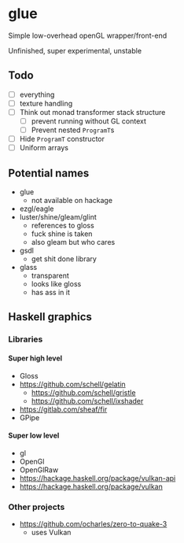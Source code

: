 # glue

Simple low-overhead openGL wrapper/front-end

Unfinished, super experimental, unstable

## Todo
  - [ ] everything
  - [ ] texture handling
  - [ ] Think out monad transformer stack structure
      - [ ] prevent running without GL context
      - [ ] Prevent nested `ProgramT`s
  - [ ] Hide `ProgramT` constructor
  - [ ] Uniform arrays

## Potential names
  - glue
    - not available on hackage
  - ezgl/eagle
  - luster/shine/gleam/glint
      - references to gloss
      - fuck shine is taken
      - also gleam but who cares
  - gsdl
    - get shit done library
  - glass
    - transparent
    - looks like gloss
    - has ass in it

## Haskell graphics

### Libraries

#### Super high level

  - Gloss
  - https://github.com/schell/gelatin
    - https://github.com/schell/gristle
    - https://github.com/schell/ixshader
  - https://gitlab.com/sheaf/fir
  - GPipe

#### Super low level

  - gl
  - OpenGl
  - OpenGlRaw
  - https://hackage.haskell.org/package/vulkan-api
  - https://hackage.haskell.org/package/vulkan

### Other projects

  - https://github.com/ocharles/zero-to-quake-3
    - uses Vulkan

